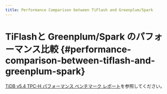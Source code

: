 ```yaml
---
title: Performance Comparison between TiFlash and Greenplum/Spark
---
```


# TiFlashと Greenplum/Spark のパフォーマンス比較 {#performance-comparison-between-tiflash-and-greenplum-spark}

[<a href="https://docs.pingcap.com/tidb/stable/v5.4-performance-benchmarking-with-tpch">TiDB v5.4 TPC-H パフォーマンス ベンチマーク レポート</a>](https://docs.pingcap.com/tidb/stable/v5.4-performance-benchmarking-with-tpch)を参照してください。
